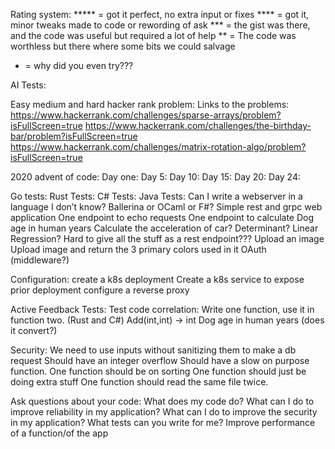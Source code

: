 Rating system:
***** = got it perfect, no extra input or fixes
**** = got it, minor tweaks made to code or rewording of ask
*** = the gist was there, and the code was useful but required a lot of help
** = The code was worthless but there where some bits we could salvage
* = why did you even try???


AI Tests:

Easy medium and hard hacker rank problem:
Links to the problems:
https://www.hackerrank.com/challenges/sparse-arrays/problem?isFullScreen=true
https://www.hackerrank.com/challenges/the-birthday-bar/problem?isFullScreen=true
https://www.hackerrank.com/challenges/matrix-rotation-algo/problem?isFullScreen=true


2020 advent of code:
Day one:
Day 5:
Day 10:
Day 15:
Day 20:
Day 24:


Go tests:
Rust Tests:
C# Tests:
Java Tests:
Can I write a webserver in a language I don’t know? Ballerina or OCaml or F#?
Simple rest and grpc web application
One endpoint to echo requests
One endpoint to calculate
Dog age in human years
Calculate the acceleration of car?
Determinant?
Linear Regression? Hard to give all the stuff as a rest endpoint???
Upload an image
Upload image and return the 3 primary colors used in it
OAuth (middleware?)

Configuration:
create a k8s deployment
Create a k8s service to expose prior deployment
configure a reverse proxy

Active Feedback Tests:
 Test code correlation:
Write one function, use it in function two. (Rust and C#)
Add(int,int) -> int
Dog age in human years (does it convert?)

Security:
We need to use inputs without sanitizing them to make a db request
Should have an integer overflow
Should have a slow on purpose function.
One function should be on sorting
One function should just be doing extra stuff
One function should read the same file twice.

Ask questions about your code:
What does my code do?
What can I do to improve reliability in my application?
What can I do to improve the security in my application?
What tests can you write for me?
Improve performance of a function/of the app
